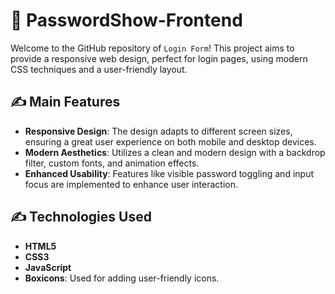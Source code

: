 # 💪 PasswordShow-Frontend

Welcome to the GitHub repository of `Login Form`! This project aims to provide a responsive web design, perfect for login pages, using modern CSS techniques and a user-friendly layout.

## ✍ Main Features

- **Responsive Design**: The design adapts to different screen sizes, ensuring a great user experience on both mobile and desktop devices.
- **Modern Aesthetics**: Utilizes a clean and modern design with a backdrop filter, custom fonts, and animation effects.
- **Enhanced Usability**: Features like visible password toggling and input focus are implemented to enhance user interaction.

## ✍ Technologies Used

- **HTML5**
- **CSS3**
- **JavaScript**
- **Boxicons**: Used for adding user-friendly icons.

